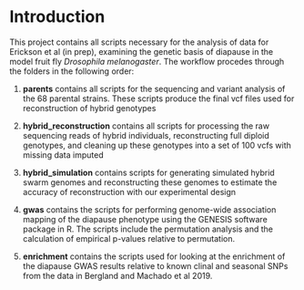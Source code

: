 # Introduction

This project contains all scripts necessary for the analysis of data for Erickson et al (in prep), examining the genetic basis of diapause in the model fruit fly _Drosophila melanogaster_. The workflow procedes through the folders in the following order:

1. **parents** contains all scripts for the sequencing and variant analysis of the 68 parental strains. These scripts produce the final vcf files used for reconstruction of hybrid genotypes

2. **hybrid_reconstruction** contains all scripts for processing the raw sequencing reads of hybrid individuals, reconstructing full diploid genotypes, and cleaning up these genotypes into a set of 100 vcfs with missing data imputed

3. **hybrid_simulation** contains scripts for generating simulated hybrid swarm genomes and reconstructing these genomes to estimate the accuracy of reconstruction with our experimental design

4. **gwas** contains the scripts for performing genome-wide association mapping of the diapause phenotype using the GENESIS software package in R. The scripts include the permutation analysis and the calculation of empirical p-values relative to permutation.

5. **enrichment** contains the scripts used for looking at the enrichment of the diapause GWAS results relative to known clinal and seasonal SNPs from the data in Bergland and Machado et al 2019.
